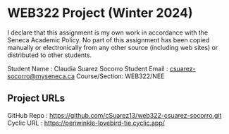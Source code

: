 # WEB322 Project (Winter 2024)

I declare that this assignment is my own work in accordance with the Seneca Academic Policy.
No part of this assignment has been copied manually or electronically from any other source
(including web sites) or distributed to other students.

Student Name  : Claudia Suarez Socorro
Student Email : csuarez-socorro@myseneca.ca
Course/Section: WEB322/NEE

## Project URLs
GitHub Repo   : https://github.com/cSuarez13/web322-csuarez-socorro.git
Cyclic URL    : https://periwinkle-lovebird-tie.cyclic.app/
